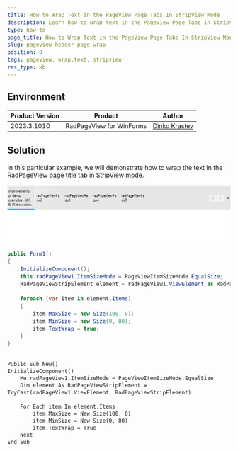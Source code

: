 ```yaml
---
title: How to Wrap Text in the PageView Page Tabs In StripView Mode
description: Learn how to wrap text in the PageView Page Tabs in StripView mode.
type: how-to 
page_title: How to Wrap Text in the PageView Page Tabs In StripView Mode
slug: pageview-header-page-wrap
position: 0
tags: pageview, wrap,text, stripview
res_type: kb
---
```


## Environment
 
|Product Version|Product|Author|
|----|----|----|
|2023.3.1010|RadPageView for WinForms|[Dinko Krastev](https://www.telerik.com/blogs/author/dinko-krastev)|


## Solution

In this particular example, we will demonstrate how to wrap the text in the RadPageView page title tab in StripView mode.


![WinForms PageView WrapText Animation](images/pageview-header-page-wrap.png)

````C#  
public Form1()
{
	InitializeComponent();
	this.radPageView1.ItemSizeMode = PageViewItemSizeMode.EqualSize;
	RadPageViewStripElement element = radPageView1.ViewElement as RadPageViewStripElement;

	foreach (var item in element.Items)
	{
		item.MaxSize = new Size(100, 0);
		item.MinSize = new Size(0, 80);
		item.TextWrap = true;
	}
}

````
````VB.NET

Public Sub New()
InitializeComponent()
	Me.radPageView1.ItemSizeMode = PageViewItemSizeMode.EqualSize
	Dim element As RadPageViewStripElement = TryCast(radPageView1.ViewElement, RadPageViewStripElement)

	For Each item In element.Items
		item.MaxSize = New Size(100, 0)
		item.MinSize = New Size(0, 80)
		item.TextWrap = True
	Next
End Sub


````



